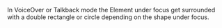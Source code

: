 In VoiceOver or Talkback mode the Element under focus get surrounded with a double rectangle or circle depending on the shape under focus.
